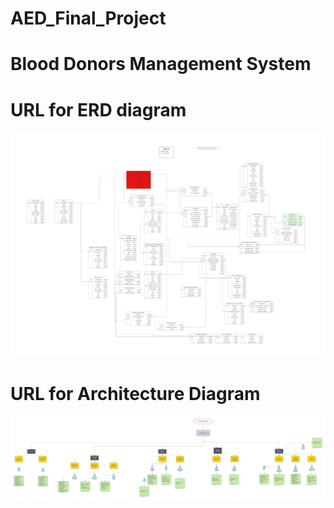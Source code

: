 # AED_Final_Project

<h1>Blood Donors Management System</h1>

# URL for ERD diagram

![Domain Model](Database_ER.jpeg)

# URL for Architecture Diagram

![Domain Model](abstract.jpeg)

